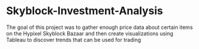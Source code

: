 # Skyblock-Investment-Analysis
The goal of this project was to gather enough price data about certain items on the Hypixel Skyblock Bazaar and then create visualizations using Tableau to discover trends that can be used for trading
